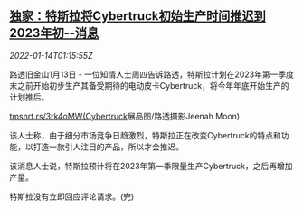 <!--1642123862000-->
[独家：特斯拉将Cybertruck初始生产时间推迟到2023年初--消息](https://cn.reuters.com/article/tesla-cybertruck-production-delay-0114-idCNKBS2JO02E)
------

<div><i>2022-01-14T01:15:55Z</i></div><p>路透旧金山1月13日 - 一位知情人士周四告诉路透，特斯拉计划在2023年第一季度末之前开始初步生产其备受期待的电动皮卡Cybertruck，将今年年底开始生产的计划推后。</p><p><a href="https://tmsnrt.rs/3rk4oMW(Cybertruck">tmsnrt.rs/3rk4oMW(Cybertruck</a>展品图/路透摄影Jeenah Moon)</p><p>该人士称，由于细分市场竞争日趋激烈，特斯拉正在改变Cybertruck的特点和功能，以打造一款引人注目的产品，所以才会推迟。</p><p>该消息人士说，特斯拉预计将在2023年第一季限量生产Cybertruck，之后再增加产量。</p><p>特斯拉没有立即回应评论请求。(完)</p>
